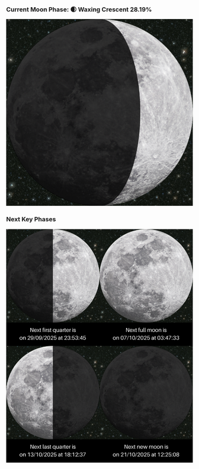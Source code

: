 ### Current Moon Phase: 🌒 Waxing Crescent 28.19%
![Moon Phase](moonphase.png)
### Next Key Phases
![Gallery](gallery.png)